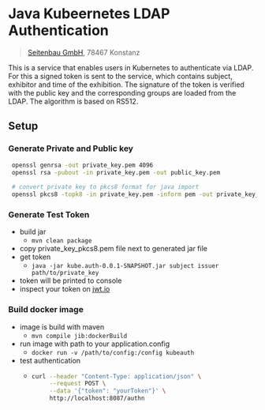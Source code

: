 # Java Kubeernetes LDAP Authentication
> [Seitenbau GmbH](https://www.seitenbau.com/), 78467 Konstanz

This is a service that enables users in Kubernetes to authenticate via LDAP.  For this a signed token is sent to the service, which contains subject, exhibitor and time of the exhibition. The signature of the token is verified with the public key and the corresponding groups are loaded from the LDAP. The algorithm is based on RS512. 


## Setup
### Generate Private and Public key

```bash
 openssl genrsa -out private_key.pem 4096
 openssl rsa -pubout -in private_key.pem -out public_key.pem
 
 # convert private key to pkcs8 format for java import
 openssl pkcs8 -topk8 -in private_key.pem -inform pem -out private_key_pkcs8.pem -outform pem -nocrypt
```

### Generate Test Token

- build jar 
    - `mvn clean package`
- copy private_key_pkcs8.pem file next to generated jar file
- get token
    - `java -jar kube.auth-0.0.1-SNAPSHOT.jar subject issuer path/to/private_key`
- token will be printed to console
- inspect your token on [jwt.io](https://jwt.io/)

### Build docker image

- image is build with maven
    - `mvn compile jib:dockerBuild`
- run image with path to your application.config
    - `docker run -v /path/to/config:/config kubeauth`
- test authentication
    - ```bash
      curl --header "Content-Type: application/json" \
           --request POST \
           --data '{"token": "yourToken"}' \
           http://localhost:8087/authn
      ```
